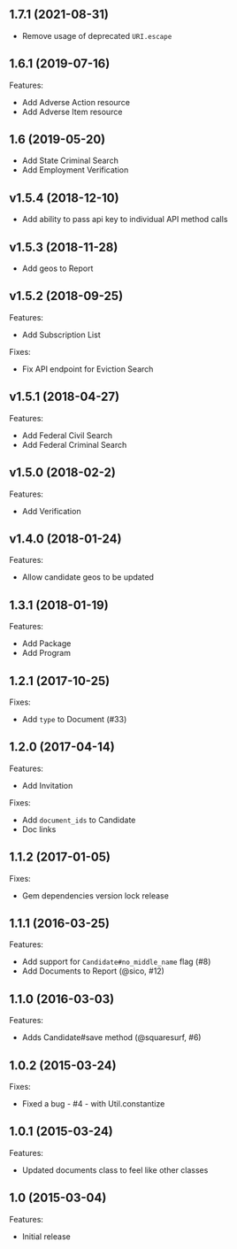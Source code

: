 ## 1.7.1 (2021-08-31)
* Remove usage of deprecated `URI.escape`  

## 1.6.1 (2019-07-16)

Features:

- Add Adverse Action resource
- Add Adverse Item resource

## 1.6 (2019-05-20)

- Add State Criminal Search
- Add Employment Verification

## v1.5.4 (2018-12-10)

- Add ability to pass api key to individual API method calls

## v1.5.3 (2018-11-28)

- Add geos to Report

## v1.5.2 (2018-09-25)

Features:

- Add Subscription List

Fixes:

- Fix API endpoint for Eviction Search

## v1.5.1 (2018-04-27)

Features:

- Add Federal Civil Search
- Add Federal Criminal Search

## v1.5.0 (2018-02-2)

Features:

- Add Verification

## v1.4.0 (2018-01-24)

Features:

- Allow candidate geos to be updated

## 1.3.1 (2018-01-19)

Features:

 - Add Package
 - Add Program

## 1.2.1 (2017-10-25)

Fixes:

 - Add `type` to Document (#33)

## 1.2.0 (2017-04-14)

Features:

 - Add Invitation

Fixes:

 - Add `document_ids` to Candidate
 - Doc links

## 1.1.2 (2017-01-05)

Fixes:

 - Gem dependencies version lock release

## 1.1.1 (2016-03-25)

Features:

  - Add support for `Candidate#no_middle_name` flag (#8)
  - Add Documents to Report (@sico, #12)

## 1.1.0 (2016-03-03)

Features:

  - Adds Candidate#save method (@squaresurf, #6)

## 1.0.2 (2015-03-24)

Fixes:

  - Fixed a bug - #4 - with Util.constantize

## 1.0.1 (2015-03-24)

Features:

  - Updated documents class to feel like other classes

## 1.0 (2015-03-04)

Features:

  - Initial release
